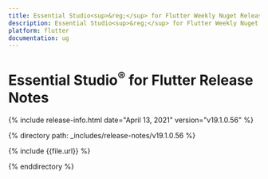 ```yaml
---
title: Essential Studio<sup>&reg;</sup> for Flutter Weekly Nuget Release Release Notes  
description: Essential Studio<sup>&reg;</sup> for Flutter Weekly Nuget Release Release Notes  
platform: flutter
documentation: ug
---
```


# Essential Studio<sup>&reg;</sup> for Flutter Release Notes  

{% include release-info.html date="April 13, 2021" version="v19.1.0.56" %} 


{% directory path: _includes/release-notes/v19.1.0.56
 %}

{% include {{file.url}} %}

{% enddirectory %}